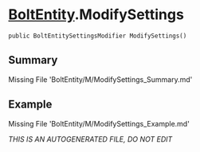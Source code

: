 # [BoltEntity](Types/BoltEntity.md).ModifySettings
`public BoltEntitySettingsModifier ModifySettings()`
## Summary
Missing File 'BoltEntity/M/ModifySettings_Summary.md'
## Example
Missing File 'BoltEntity/M/ModifySettings_Example.md'

*THIS IS AN AUTOGENERATED FILE, DO NOT EDIT*
